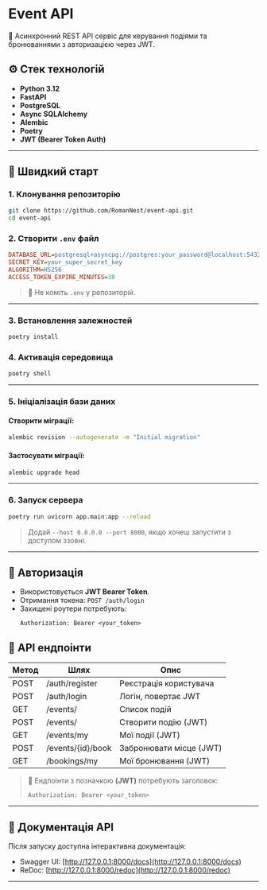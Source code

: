 # Event API

🚀 Асинхронний REST API сервіс для керування подіями та бронюваннями з авторизацією через JWT.

## ⚙️ Стек технологій

- **Python 3.12**
- **FastAPI**
- **PostgreSQL**
- **Async SQLAlchemy**
- **Alembic**
- **Poetry**
- **JWT (Bearer Token Auth)**

---

## 🏁 Швидкий старт

### 1. Клонування репозиторію
```bash
git clone https://github.com/RomanNest/event-api.git
cd event-api
```

### 2. Створити `.env` файл
```ini
DATABASE_URL=postgresql+asyncpg://postgres:your_password@localhost:5432/event_db
SECRET_KEY=your_super_secret_key
ALGORITHM=HS256
ACCESS_TOKEN_EXPIRE_MINUTES=30
```

> 🔐 Не коміть `.env` у репозиторій.

---

### 3. Встановлення залежностей
```bash
poetry install
```

### 4. Активація середовища
```bash
poetry shell
```

---

### 5. Ініціалізація бази даних

#### Створити міграції:
```bash
alembic revision --autogenerate -m "Initial migration"
```

#### Застосувати міграції:
```bash
alembic upgrade head
```

---

### 6. Запуск сервера
```bash
poetry run uvicorn app.main:app --reload
```

> Додай `--host 0.0.0.0 --port 8000`, якщо хочеш запустити з доступом ззовні.

---


## 🔐 Авторизація

- Використовується **JWT Bearer Token**.
- Отримання токена: `POST /auth/login`
- Захищені роутери потребують:  
  ```
  Authorization: Bearer <your_token>
  ```
## 📌 API ендпоінти

| Метод | Шлях               | Опис                              |
|-------|--------------------|-----------------------------------|
| POST  | /auth/register     | Реєстрація користувача            |
| POST  | /auth/login        | Логін, повертає JWT               |
| GET   | /events/           | Список подій                      |
| POST  | /events/           | Створити подію (JWT)              |
| GET   | /events/my         | Мої події (JWT)                   |
| POST  | /events/{id}/book  | Забронювати місце (JWT)           |
| GET   | /bookings/my       | Мої бронювання (JWT)              |

> 🔐 Ендпоінти з позначкою **(JWT)** потребують заголовок:
> ```
> Authorization: Bearer <your_token>
> ```

---

## 🧪 Документація API

Після запуску доступна інтерактивна документація:
- Swagger UI: [http://127.0.0.1:8000/docs](http://127.0.0.1:8000/docs)
- ReDoc: [http://127.0.0.1:8000/redoc](http://127.0.0.1:8000/redoc)

---
